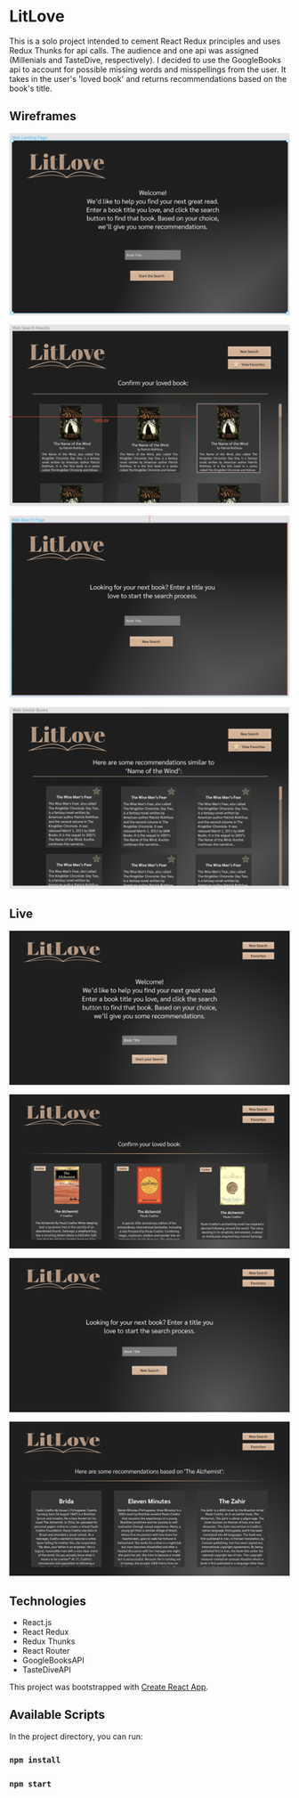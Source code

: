 # LitLove

This is a solo project intended to cement React Redux principles and uses Redux Thunks for api calls. The audience and one api was assigned (Millenials and TasteDive, respectively). I decided to use the GoogleBooks api to account for possible missing words and misspellings from the user. It takes in the user's 'loved book' and returns recommendations based on the book's title.

## Wireframes

![Landing Page](https://github.com/ashtonkbailey/LitLove/blob/master/src/assets/landing-page.png)

![Loved Book Search](https://github.com/ashtonkbailey/LitLove/blob/master/src/assets/loved-book-search.png)

![New Search](https://github.com/ashtonkbailey/LitLove/blob/master/src/assets/new-search.png)

![Recommended Books](https://github.com/ashtonkbailey/LitLove/blob/master/src/assets/recommended-books.png)

## Live

![Landing Page](https://github.com/ashtonkbailey/LitLove/blob/master/src/assets/live-landing-page.png)

![Loved Book Search](https://github.com/ashtonkbailey/LitLove/blob/master/src/assets/live-loved-book.png)

![New Search](https://github.com/ashtonkbailey/LitLove/blob/master/src/assets/live-new-search.png)

![Recommended Books](https://github.com/ashtonkbailey/LitLove/blob/master/src/assets/live-recommended.png)

## Technologies

- React.js
- React Redux
- Redux Thunks
- React Router
- GoogleBooksAPI
- TasteDiveAPI

This project was bootstrapped with [Create React App](https://github.com/facebook/create-react-app).

## Available Scripts

In the project directory, you can run:
### `npm install`
### `npm start`

